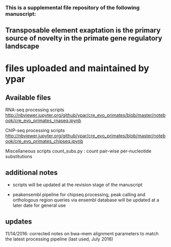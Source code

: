 ### This is a supplemental file repository of the following manuscript:

## Transposable element exaptation is the primary source of novelty in the primate gene regulatory landscape

# files uploaded and maintained by ypar

## Available files

RNA-seq processing scripts  
http://nbviewer.jupyter.org/github/ypar/cre_evo_primates/blob/master/notebook/cre_evo_primates_rnaseq.ipynb  
  
ChIP-seq processing scripts  
http://nbviewer.jupyter.org/github/ypar/cre_evo_primates/blob/master/notebook/cre_evo_primates_chipseq.ipynb  

Miscellaneous scripts
count_subs.py : count pair-wise per-nucleotide substitutions

## additional notes

- scripts will be updated at the revision stage of the manuscript  
  
- peakensembl pipeline for chipseq processing, peak calling and orthologous region queries via ensembl database will be updated at a later date for general use  
  

## updates

11/14/2016: corrected notes on bwa-mem alignment parameters to match the latest processing pipeline (last used, July 2016)



